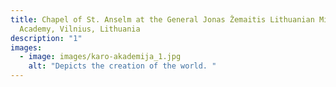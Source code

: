 ```yaml
---
title: Chapel of St. Anselm at the General Jonas Žemaitis Lithuanian Military
  Academy, Vilnius, Lithuania
description: "1"
images:
  - image: images/karo-akademija_1.jpg
    alt: "Depicts the creation of the world. "
---
```

